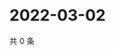 # 2022-03-02

共 0 条

<!-- BEGIN WEIBO -->
<!-- 最后更新时间 Wed Mar 02 2022 10:02:50 GMT+0800 (China Standard Time) -->

<!-- END WEIBO -->

